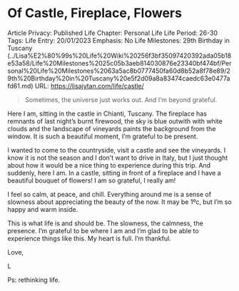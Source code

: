 # Of Castle, Fireplace, Flowers

Article Privacy: Published
Life Chapter: Personal Life
Life Period: 26-30
Tags: Life
Entry: 20/01/2023
Emphasis: No
Life Milestones: 29th Birthday in Tuscany (../Lisa%E2%80%99s%20Life%20Wiki%20256f3bf35097420392ada05b18e53a58/Life%20Milestones%2025c05b3aeb814030876e23340bf474bf/Personal%20Life%20Milestones%2063a5ac8b0777450fa60d8b52a8f78e89/29th%20Birthday%20in%20Tuscany%20e5f2d09a8a83474caedc63e0477afd61.md)
URL: https://lisajytan.com/life/castle/

> Sometimes, the universe just works out. And I’m beyond grateful.
> 

Here I am, sitting in the castle in Chianti, Tuscany. The fireplace has remnants of last night’s burnt firewood, the sky is blue outwith with white clouds and the landscape of vineyards paints the background from the window. It is such a beautiful moment, I’m grateful to be present. 

I wanted to come to the countryside, visit a castle and see the vineyards. I know it is not the season and I don’t want to drive in Italy, but I just thought about how it would be a nice thing to experience during this trip. And suddenly, here I am. In a castle, sitting in front of a fireplace and I have a beautiful bouquet of flowers! I am so grateful, I really am! 

I feel so calm, at peace, and chill. Everything around me is a sense of slowness about appreciating the beauty of the now. It may be 1ºc, but I’m so happy and warm inside. 

This is what life is and should be. The slowness, the calmness, the presence. I’m grateful to be where I am and I’m glad to be able to experience things like this. My heart is full. I’m thankful. 

Love, 

L 

Ps: rethinking life.